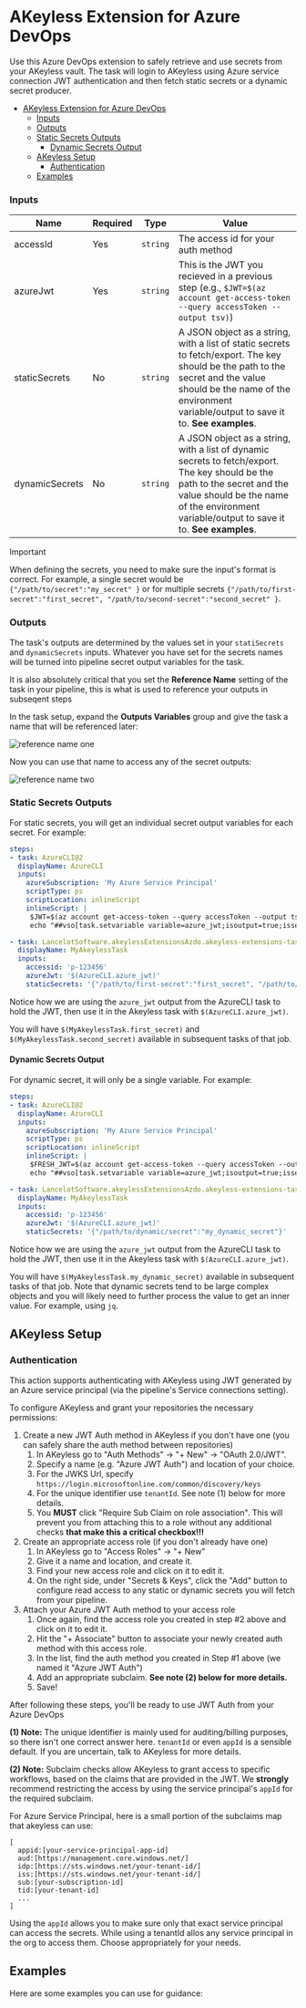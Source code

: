 # AKeyless Extension for Azure DevOps

Use this Azure DevOps extension to safely retrieve and use secrets from your AKeyless vault. The task will login to AKeyless using Azure service connection JWT authentication and then fetch static secrets or a dynamic secret producer.

- [AKeyless Extension for Azure DevOps](#akeyless-extension-for-azure-devops)
    - [Inputs](#inputs)
    - [Outputs](#outputs)
    - [Static Secrets Outputs](#static-secrets-outputs)
      - [Dynamic Secrets Output](#dynamic-secrets-output)
  - [AKeyless Setup](#akeyless-setup)
    - [Authentication](#authentication)
  - [Examples](#examples)

### Inputs

| Name | Required | Type | Value |
|------|----------|------|-------|
| accessId | Yes | `string`  | The access id for your auth method |
| azureJwt  | Yes | `string`  | This is the JWT you recieved in a previous step (e.g., `$JWT=$(az account get-access-token --query accessToken --output tsv)`) |
| staticSecrets | No | `string` | A JSON object as a string, with a list of static secrets to fetch/export. The key should be the path to the secret and the value should be the name of the environment variable/output to save it to. **See examples**. |
| dynamicSecrets | No | `string` | A JSON object as a string, with a list of dynamic secrets to fetch/export. The key should be the path to the secret and the value should be the name of the environment variable/output to save it to. **See examples**. |

> [!IMPORTANT]
> When defining the secrets, you need to make sure the input's format is correct. For example, a single secret would be `{"/path/to/secret":"my_secret" }` or for multiple secrets `{"/path/to/first-secret":"first_secret", "/path/to/second-secret":"second_secret" }`.


### Outputs

The task's outputs are determined by the values set in your `statiSecrets` and `dynamicSecrets` inputs. Whatever you have set for the secrets names will be turned into pipeline secret output variables for the task.

It is also absolutely critical that you set the **Reference Name** setting of the task in your pipeline, this is what is used to reference your outputs in subseqent steps

In the task setup, expand the **Outputs Variables** group and give the task a name that will be referenced later:

![reference name one](https://github.com/LanceMcCarthy/akeyless-extension-azdo/assets/3520532/5adc0c40-c900-4def-9a0f-8de7c025d812)

Now you can use that name to access any of the secret outputs:

![reference name two](https://github.com/LanceMcCarthy/akeyless-extension-azdo/assets/3520532/f2110ecc-7437-4c71-b533-d9fe340a05c4)


### Static Secrets Outputs

For static secrets, you will get an individual secret output variables for each secret. For example:

```yaml
steps:
- task: AzureCLI@2
  displayName: AzureCLI
  inputs:
    azureSubscription: 'My Azure Service Principal'
    scriptType: ps
    scriptLocation: inlineScript
    inlineScript: |
     $JWT=$(az account get-access-token --query accessToken --output tsv)
     echo "##vso[task.setvariable variable=azure_jwt;isoutput=true;issecret=true]$JWT"

- task: LancelotSoftware.akeylessExtensionsAzdo.akeyless-extensions-task.akeylessExtensionAzdo@0
  displayName: MyAkeylessTask
  inputs:
    accessid: 'p-123456'
    azureJwt: '$(AzureCLI.azure_jwt)'
    staticSecrets: '{"/path/to/first-secret":"first_secret", "/path/to/second-secret":"second_secret" }'
```
Notice how we are using the `azure_jwt` output from the AzureCLI task to hold the JWT, then use it in the Akeyless task with `$(AzureCLI.azure_jwt)`.

You will have `$(MyAkeylessTask.first_secret)` and  `$(MyAkeylessTask.second_secret)` available in subsequent tasks of that job.

#### Dynamic Secrets Output

For dynamic secret, it will only be a single variable. For example:

```yaml
steps:
- task: AzureCLI@2
  displayName: AzureCLI
  inputs:
    azureSubscription: 'My Azure Service Principal'
    scriptType: ps
    scriptLocation: inlineScript
    inlineScript: |
     $FRESH_JWT=$(az account get-access-token --query accessToken --output tsv)
     echo "##vso[task.setvariable variable=azure_jwt;isoutput=true;issecret=true]$FRESH_JWT"

- task: LancelotSoftware.akeylessExtensionsAzdo.akeyless-extensions-task.akeylessExtensionAzdo@0
  displayName: MyAkeylessTask
  inputs:
    accessid: 'p-123456'
    azureJwt: '$(AzureCLI.azure_jwt)'
    staticSecrets: '{"/path/to/dynamic/secret":"my_dynamic_secret"}'
```

Notice how we are using the `azure_jwt` output from the AzureCLI task to hold the JWT, then use it in the Akeyless task with `$(AzureCLI.azure_jwt)`.

You will have `$(MyAkeylessTask.my_dynamic_secret)` available in subsequent tasks of that job. Note that dynamic secrets tend to be large complex objects and you will likely need to further process the value to get an inner value. For example, using `jq`.

## AKeyless Setup

### Authentication

This action supports authenticating with AKeyless using JWT generated by an Azure service principal (via the pipeline's Service connections setting).

To configure AKeyless and grant your repositories the necessary permissions:

1. Create a new JWT Auth method in AKeyless if you don't have one (you can safely share the auth method between repositories)
    1. In AKeyless go to "Auth Methods" -> "+ New" -> "OAuth 2.0/JWT".
    2. Specify a name (e.g. "Azure JWT Auth") and location of your choice.
    3. For the JWKS Url, specify `https://login.microsoftonline.com/common/discovery/keys`
    4. For the unique identifier use `tenantId`. See note (1) below for more details.
    5. You **MUST** click "Require Sub Claim on role association".  This will prevent you from attaching this to a role without any additional checks **that make this a critical checkbox!!!**
2. Create an appropriate access role (if you don't already have one)
    1. In AKeyless go to "Access Roles" -> "+ New"
    2. Give it a name and location, and create it.
    3. Find your new access role and click on it to edit it.
    4. On the right side, under "Secrets & Keys", click the "Add" button to configure read access to any static or dynamic secrets you will fetch from your pipeline.
3. Attach your Azure JWT Auth method to your access role
    1. Once again, find the access role you created in step #2 above and click on it to edit it.
    2. Hit the "+ Associate" button to associate your newly created auth method with this access role.
    3. In the list, find the auth method you created in Step #1 above (we named it "Azure JWT Auth")
    4. Add an appropriate subclaim. **See note (2) below for more details.**
    5. Save!

After following these steps, you'll be ready to use JWT Auth from your Azure DevOps

**(1) Note:** The unique identifier is mainly used for auditing/billing purposes, so there isn't one correct answer here.  `tenantId` or even `appId` is a sensible default. If you are uncertain, talk to AKeyless for more details.

**(2) Note:** Subclaim checks allow AKeyless to grant access to specific workflows, based on the claims that are provided in the JWT. We **strongly** recommend restricting the access by using the service principal's `appId` for the required subclaim.

For Azure Service Principal, here is a small portion of the subclaims map that akeyless can use:

```
[
  appid:[your-service-principal-app-id] 
  aud:[https://management.core.windows.net/]
  idp:[https://sts.windows.net/your-tenant-id/]
  iss:[https://sts.windows.net/your-tenant-id/]
  sub:[your-subscription-id] 
  tid:[your-tenant-id] 
  ...
]
```

Using the `appId` allows you to make sure only that exact service principal can access the secrets. While using a tenantId allos any service principal in the org to access them. Choose appropriately for your needs.

## Examples

Here are some examples you can use for guidance:
